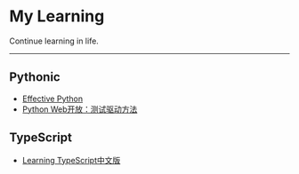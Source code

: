 # My Learning

Continue learning in life.

---

## Pythonic

- [Effective Python](effective_python)
- [Python Web开放：测试驱动方法](tdd_python)

## TypeScript

- [Learning TypeScript中文版](learning_typescript)


